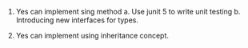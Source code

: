 1. Yes can implement sing method
	a. Use junit 5 to write unit testing
	b. Introducing new interfaces for types.
	
2. Yes can implement using inheritance concept.